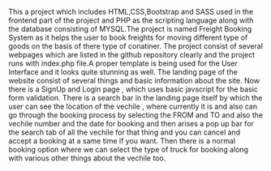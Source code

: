 This a project which includes HTML,CSS,Bootstrap and SASS used in the frontend part of the project and PHP as the scripting language along with the database consisting of MYSQL.The project is named Freight Booking System as it helps the user to book freights for moving different type of goods on the basis of there type of conatiner.
The project consist of several webpages which are listed in the github repository clearly and the project runs with index.php file.A proper template is being used for the User Interface and it looks quite stunning as well. The landing page of the website consist of several things and basic information about the site. Now there is a SignUp and Login page , which uses basic javscript for the basic form validation.
There is a search bar in the landing page itself by which the user can see the location of the vechile , where currently it is and also can go through the booking process by selecting the FROM and TO and also the vechile number and the date for booking and then arises a pop up bar for the search tab of all the vechile for that thing and you can cancel and accept a booking at a same time if you want.
Then there is a normal booking option where we can select the type of truck for booking along with various other things about the vechile too.
